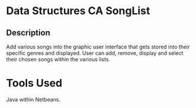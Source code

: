 # Data Structures CA SongList

## Description 
Add various songs into the graphic user interface that gets stored into their specific genres and displayed. 
User can add, remove, display and select their chosen songs within the various lists.

# Tools Used
Java within Netbeans.
